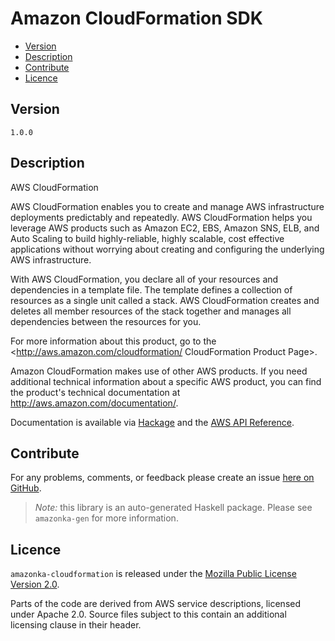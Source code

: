 # Amazon CloudFormation SDK

* [Version](#version)
* [Description](#description)
* [Contribute](#contribute)
* [Licence](#licence)


## Version

`1.0.0`


## Description

AWS CloudFormation

AWS CloudFormation enables you to create and manage AWS infrastructure
deployments predictably and repeatedly. AWS CloudFormation helps you
leverage AWS products such as Amazon EC2, EBS, Amazon SNS, ELB, and Auto
Scaling to build highly-reliable, highly scalable, cost effective
applications without worrying about creating and configuring the
underlying AWS infrastructure.

With AWS CloudFormation, you declare all of your resources and
dependencies in a template file. The template defines a collection of
resources as a single unit called a stack. AWS CloudFormation creates
and deletes all member resources of the stack together and manages all
dependencies between the resources for you.

For more information about this product, go to the
<http://aws.amazon.com/cloudformation/ CloudFormation Product Page>.

Amazon CloudFormation makes use of other AWS products. If you need
additional technical information about a specific AWS product, you can
find the product\'s technical documentation at
<http://aws.amazon.com/documentation/>.

Documentation is available via [Hackage](http://hackage.haskell.org/package/amazonka-cloudformation)
and the [AWS API Reference](http://docs.aws.amazon.com/AWSCloudFormation/latest/APIReference/Welcome.html).


## Contribute

For any problems, comments, or feedback please create an issue [here on GitHub](https://github.com/brendanhay/amazonka/issues).

> _Note:_ this library is an auto-generated Haskell package. Please see `amazonka-gen` for more information.


## Licence

`amazonka-cloudformation` is released under the [Mozilla Public License Version 2.0](http://www.mozilla.org/MPL/).

Parts of the code are derived from AWS service descriptions, licensed under Apache 2.0.
Source files subject to this contain an additional licensing clause in their header.
